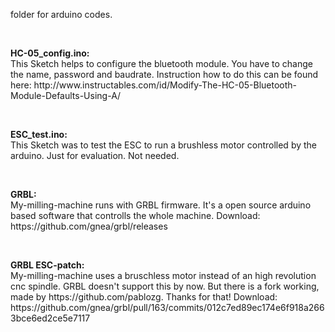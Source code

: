 folder for arduino codes.
<p>&nbsp;</p>


<p>
<b>HC-05_config.ino:</b><br>    
This Sketch helps to configure the bluetooth module. You have to change the name, password and baudrate.    
Instruction how to do this can be found here: http://www.instructables.com/id/Modify-The-HC-05-Bluetooth-Module-Defaults-Using-A/
</p>
<p>&nbsp;</p>


<p>
<b>ESC_test.ino:</b><br>        
This Sketch was to test the ESC to run a brushless motor controlled by the arduino. Just for evaluation. Not needed.
</p>
<p>&nbsp;</p>


<p>
<b>GRBL:</b><br>     
My-milling-machine runs with GRBL firmware. It's a open source arduino based software that controlls the whole machine.    
Download: https://github.com/gnea/grbl/releases
</p>
<p>&nbsp;</p>


<p>
<b>GRBL ESC-patch:</b><br>       
My-milling-machine uses a bruschless motor instead of an high revolution cnc spindle. GRBL doesn't support this by now. But there is a fork working, made by https://github.com/pablozg. Thanks for that!     
Download: https://github.com/gnea/grbl/pull/163/commits/012c7ed89ec174e6f918a2663bce6ed2ce5e7117
</p>
<p>&nbsp;</p>
